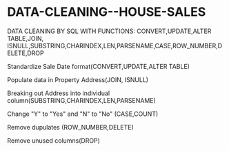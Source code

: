 # DATA-CLEANING--HOUSE-SALES
DATA CLEANING BY SQL WITH FUNCTIONS: CONVERT,UPDATE,ALTER TABLE,JOIN, ISNULL,SUBSTRING,CHARINDEX,LEN,PARSENAME,CASE,ROW_NUMBER,DELETE,DROP

Standardize Sale Date format(CONVERT,UPDATE,ALTER TABLE)

Populate data in Property Address(JOIN, ISNULL)

Breaking out Address into individual column(SUBSTRING,CHARINDEX,LEN,PARSENAME)

Change "Y" to "Yes" and "N" to "No" (CASE,COUNT)

Remove dupulates (ROW_NUMBER,DELETE)

Remove unused columns(DROP)
